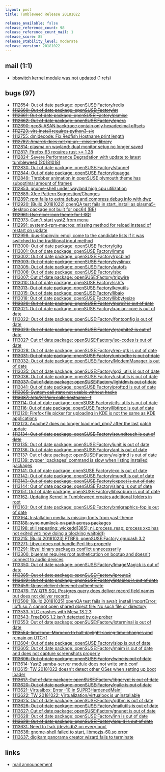 ```yaml
---
layout: post
title: Tumbleweed Release 20181022

release_available: false
release_reference_count: 98
release_reference_count_mail: 1
release_score: 85
release_stability_level: moderate
release_version: 20181022
---
```


## mail (1:1)

- [bbswitch kernel module was not updated](https://lists.opensuse.org/opensuse-factory/2018-10/msg00294.html) (1 refs)

## bugs (97)

<!--more-->

- [1112654: Out of date package: openSUSE:Factory/redis](https://bugzilla.opensuse.org/show_bug.cgi?id=1112654)
- ~~[1112660: Out of date package: openSUSE:Factory/at](https://bugzilla.opensuse.org/show_bug.cgi?id=1112660)~~
- ~~[1112661: Out of date package: openSUSE:Factory/psmisc](https://bugzilla.opensuse.org/show_bug.cgi?id=1112661)~~
- ~~[1112662: Out of date package: openSUSE:Factory/opera](https://bugzilla.opensuse.org/show_bug.cgi?id=1112662)~~
- ~~[1112690: gcc8: ASAN backtrace contain only hexadecimal offsets](https://bugzilla.opensuse.org/show_bug.cgi?id=1112690)~~
- ~~[1112729: virt-install requires python3-six](https://bugzilla.opensuse.org/show_bug.cgi?id=1112729)~~
- [1112755: dmidecode: Fix Redfish Hostname print length](https://bugzilla.opensuse.org/show_bug.cgi?id=1112755)
- ~~[1112782: Amarok does not go up - missing library](https://bugzilla.opensuse.org/show_bug.cgi?id=1112782)~~
- [1112814: plasma on wayland: dual monitor setup no longer saved](https://bugzilla.opensuse.org/show_bug.cgi?id=1112814)
- [1112817: Firefox 63 requires rust >= 1.28](https://bugzilla.opensuse.org/show_bug.cgi?id=1112817)
- [1112824: Severe Performance Degradation with update to latest tumbleweed (20181018)](https://bugzilla.opensuse.org/show_bug.cgi?id=1112824)
- [1112830: Out of date package: openSUSE:Factory/stunnel](https://bugzilla.opensuse.org/show_bug.cgi?id=1112830)
- [1112844: Out of date package: openSUSE:Factory/quagga](https://bugzilla.opensuse.org/show_bug.cgi?id=1112844)
- [1112849: Throbber animation in openSUSE plymouth theme has suboptimal amount of frames](https://bugzilla.opensuse.org/show_bug.cgi?id=1112849)
- [1112853: gnome-shell under wayland high cpu utilization](https://bugzilla.opensuse.org/show_bug.cgi?id=1112853)
- ~~[1112889: Xfce Pattern Suggestion/Changes](https://bugzilla.opensuse.org/show_bug.cgi?id=1112889)~~
- [1112897: rpm fails to extra debug and compress debug info with dwz](https://bugzilla.opensuse.org/show_bug.cgi?id=1112897)
- [1112920: \[Build 20181022\] openQA test fails in start_install as plasma5-desktop package not built for ppc64 (BE)](https://bugzilla.opensuse.org/show_bug.cgi?id=1112920)
- ~~[1112961: Use nicer icon theme for LXQt](https://bugzilla.opensuse.org/show_bug.cgi?id=1112961)~~
- [1112973: Cant't start yast2 from menu](https://bugzilla.opensuse.org/show_bug.cgi?id=1112973)
- [1112991: systemd-rpm-macros: missing method for reload instead of restart on update](https://bugzilla.opensuse.org/show_bug.cgi?id=1112991)
- [1112998: ibus-libpinyin: emoji come to the candidate lists if it was switched to the traditional input method](https://bugzilla.opensuse.org/show_bug.cgi?id=1112998)
- [1113000: Out of date package: openSUSE:Factory/gitg](https://bugzilla.opensuse.org/show_bug.cgi?id=1113000)
- [1113001: Out of date package: openSUSE:Factory/lmms](https://bugzilla.opensuse.org/show_bug.cgi?id=1113001)
- [1113002: Out of date package: openSUSE:Factory/rpcbind](https://bugzilla.opensuse.org/show_bug.cgi?id=1113002)
- ~~[1113003: Out of date package: openSUSE:Factory/syslinux](https://bugzilla.opensuse.org/show_bug.cgi?id=1113003)~~
- [1113005: Out of date package: openSUSE:Factory/autofs](https://bugzilla.opensuse.org/show_bug.cgi?id=1113005)
- [1113006: Out of date package: openSUSE:Factory/sbc](https://bugzilla.opensuse.org/show_bug.cgi?id=1113006)
- [1113007: Out of date package: openSUSE:Factory/tripwire](https://bugzilla.opensuse.org/show_bug.cgi?id=1113007)
- [1113010: Out of date package: openSUSE:Factory/sshfs](https://bugzilla.opensuse.org/show_bug.cgi?id=1113010)
- ~~[1113013: Out of date package: openSUSE:Factory/keyutils](https://bugzilla.opensuse.org/show_bug.cgi?id=1113013)~~
- [1113015: Out of date package: openSUSE:Factory/libaio](https://bugzilla.opensuse.org/show_bug.cgi?id=1113015)
- [1113018: Out of date package: openSUSE:Factory/libbytesize](https://bugzilla.opensuse.org/show_bug.cgi?id=1113018)
- ~~[1113020: Out of date package: openSUSE:Factory/pcre2 is out of date](https://bugzilla.opensuse.org/show_bug.cgi?id=1113020)~~
- [1113021: Out of date package: openSUSE:Factory/xapian-core is out of date](https://bugzilla.opensuse.org/show_bug.cgi?id=1113021)
- [1113022: Out of date package: openSUSE:Factory/fontconfig is out of date](https://bugzilla.opensuse.org/show_bug.cgi?id=1113022)
- ~~[1113023: Out of date package: openSUSE:Factory/graphite2 is out of date](https://bugzilla.opensuse.org/show_bug.cgi?id=1113023)~~
- [1113027: Out of date package: openSUSE:Factory/iso-codes is out of date](https://bugzilla.opensuse.org/show_bug.cgi?id=1113027)
- [1113028: Out of date package: openSUSE:Factory/rep-gtk is out of date](https://bugzilla.opensuse.org/show_bug.cgi?id=1113028)
- ~~[1113031: Out of date package: openSUSE:Factory/unixodbc is out of date](https://bugzilla.opensuse.org/show_bug.cgi?id=1113031)~~
- [1113032: Out of date package: openSUSE:Factory/ModemManager is out of date](https://bugzilla.opensuse.org/show_bug.cgi?id=1113032)
- [1113035: Out of date package: openSUSE:Factory/sg3_utils is out of date](https://bugzilla.opensuse.org/show_bug.cgi?id=1113035)
- [1113036: Out of date package: openSUSE:Factory/usbutils is out of date](https://bugzilla.opensuse.org/show_bug.cgi?id=1113036)
- ~~[1113037: Out of date package: openSUSE:Factory/lightdm is out of date](https://bugzilla.opensuse.org/show_bug.cgi?id=1113037)~~
- [1113041: Out of date package: openSUSE:Factory/proftpd is out of date](https://bugzilla.opensuse.org/show_bug.cgi?id=1113041)
- ~~[1113065: System call statx not usable without hacks](https://bugzilla.opensuse.org/show_bug.cgi?id=1113065)~~
- ~~[1113087: /etc/X11/xim calls hostname -f](https://bugzilla.opensuse.org/show_bug.cgi?id=1113087)~~
- [1113114: Out of date package: openSUSE:Factory/cifs-utils is out of date](https://bugzilla.opensuse.org/show_bug.cgi?id=1113114)
- [1113116: Out of date package: openSUSE:Factory/libtirpc is out of date](https://bugzilla.opensuse.org/show_bug.cgi?id=1113116)
- [1113120: Firefox file picker for uploading  in KDE  is not the same as KDE applications](https://bugzilla.opensuse.org/show_bug.cgi?id=1113120)
- [1113123: Apache2 does no longer load mod_php7 after the last patch update](https://bugzilla.opensuse.org/show_bug.cgi?id=1113123)
- ~~[1113134: Out of date package: openSUSE:Factory/soundtouch is out of date](https://bugzilla.opensuse.org/show_bug.cgi?id=1113134)~~
- [1113135: Out of date package: openSUSE:Factory/junit is out of date](https://bugzilla.opensuse.org/show_bug.cgi?id=1113135)
- [1113136: Out of date package: openSUSE:Factory/ant is out of date](https://bugzilla.opensuse.org/show_bug.cgi?id=1113136)
- [1113137: Out of date package: openSUSE:Factory/valgrind is out of date](https://bugzilla.opensuse.org/show_bug.cgi?id=1113137)
- [1113139: zypper 'packages' command is slow when listing installed packages](https://bugzilla.opensuse.org/show_bug.cgi?id=1113139)
- [1113141: Out of date package: openSUSE:Factory/exo is out of date](https://bugzilla.opensuse.org/show_bug.cgi?id=1113141)
- [1113142: Out of date package: openSUSE:Factory/mupdf is out of date](https://bugzilla.opensuse.org/show_bug.cgi?id=1113142)
- ~~[1113143: Out of date package: openSUSE:Factory/expect is out of date](https://bugzilla.opensuse.org/show_bug.cgi?id=1113143)~~
- [1113144: Out of date package: openSUSE:Factory/slang is out of date](https://bugzilla.opensuse.org/show_bug.cgi?id=1113144)
- [1113151: Out of date package: openSUSE:Factory/libisoburn is out of date](https://bugzilla.opensuse.org/show_bug.cgi?id=1113151)
- [1113162: Updating Kernel in Tumbleweed creates additional folders in root](https://bugzilla.opensuse.org/show_bug.cgi?id=1113162)
- [1113163: Out of date package: openSUSE:Factory/xmlgraphics-fop is out of date](https://bugzilla.opensuse.org/show_bug.cgi?id=1113163)
- [1113164: Installation media is missing fonts from yast-theme](https://bugzilla.opensuse.org/show_bug.cgi?id=1113164)
- ~~[1113188: sync numlock-on path across packages](https://bugzilla.opensuse.org/show_bug.cgi?id=1113188)~~
- [1113198: still repeating:  wickedd\[385\]: ni_process_reap: process xxx has not exited yet; now doing a blocking waitpid()](https://bugzilla.opensuse.org/show_bug.cgi?id=1113198)
- [1113215: \[Build 20181023\] FTBFS: openSUSE:Factory gnucash 3.2](https://bugzilla.opensuse.org/show_bug.cgi?id=1113215)
- ~~[1113271: Libyui does not handle Perl libs properly](https://bugzilla.opensuse.org/show_bug.cgi?id=1113271)~~
- [1113291: libyui binary packages conflict unnecessarily](https://bugzilla.opensuse.org/show_bug.cgi?id=1113291)
- [1113300: blueman requires root authetication on bootup and doesn't connect to audio devices](https://bugzilla.opensuse.org/show_bug.cgi?id=1113300)
- [1113350: Out of date package: openSUSE:Factory/ImageMagick is out of date](https://bugzilla.opensuse.org/show_bug.cgi?id=1113350)
- ~~[1113385: Out of date package: openSUSE:Factory/iproute2](https://bugzilla.opensuse.org/show_bug.cgi?id=1113385)~~
- ~~[1113422: Out of date package: openSUSE:Factory/iptables is out of date](https://bugzilla.opensuse.org/show_bug.cgi?id=1113422)~~
- ~~[1113459: Quasselclient does not authenticate](https://bugzilla.opensuse.org/show_bug.cgi?id=1113459)~~
- [1113476: TW QT5 SQL Postgres query does deliver record field names but does not deliver records](https://bugzilla.opensuse.org/show_bug.cgi?id=1113476)
- [1113506: \[Build 20181025\] openQA test fails in await_install  ImportError: libffi.so.7: cannot open shared object file: No such file or directory](https://bugzilla.opensuse.org/show_bug.cgi?id=1113506)
- [1113533: VLC crashes with Mesa 18.2.3](https://bugzilla.opensuse.org/show_bug.cgi?id=1113533)
- [1113543: FreeDOS 1.2 isn't detected by os-prober](https://bugzilla.opensuse.org/show_bug.cgi?id=1113543)
- [1113553: Out of date package: openSUSE:Factory/lxterminal is out of date](https://bugzilla.opensuse.org/show_bug.cgi?id=1113553)
- ~~[1113554: timezone: Morocco to halt daylight saving time changes and remain on UTC+1](https://bugzilla.opensuse.org/show_bug.cgi?id=1113554)~~
- [1113604: Out of date package: openSUSE:Factory/slop is out of date](https://bugzilla.opensuse.org/show_bug.cgi?id=1113604)
- [1113605: Out of date package: openSUSE:Factory/maim is out of date and does not capture screenshots properly](https://bugzilla.opensuse.org/show_bug.cgi?id=1113605)
- ~~[1113606: Out of date package: openSUSE:Factory/wine is out of date](https://bugzilla.opensuse.org/show_bug.cgi?id=1113606)~~
- [1113614: Yast2 samba-server module does not write smb.conf](https://bugzilla.opensuse.org/show_bug.cgi?id=1113614)
- [1113615: TW 20181022 doesn't detect other OSes when setting up boot loader](https://bugzilla.opensuse.org/show_bug.cgi?id=1113615)
- ~~[1113617: Out of date package: openSUSE:Factory/libgcrypt is out of date](https://bugzilla.opensuse.org/show_bug.cgi?id=1113617)~~
- ~~[1113620: Out of date package: openSUSE:Factory/guile is out of date](https://bugzilla.opensuse.org/show_bug.cgi?id=1113620)~~
- [1113621: Virtualbox: Error -10 in SUPR3HardenedMain!](https://bugzilla.opensuse.org/show_bug.cgi?id=1113621)
- [1113622: TW 20181022: Virtualization/virtualbox is uninstallable](https://bugzilla.opensuse.org/show_bug.cgi?id=1113622)
- [1113625: Out of date package: openSUSE:Factory/gdbm is out of date](https://bugzilla.opensuse.org/show_bug.cgi?id=1113625)
- ~~[1113626: Out of date package: openSUSE:Factory/mailutils is out of date](https://bugzilla.opensuse.org/show_bug.cgi?id=1113626)~~
- [1113627: Out of date package: openSUSE:Factory/gnunet is out of date](https://bugzilla.opensuse.org/show_bug.cgi?id=1113627)
- [1113628: Out of date package: openSUSE:Factory/inn is out of date](https://bugzilla.opensuse.org/show_bug.cgi?id=1113628)
- ~~[1113629: Out of date package: openSUSE:Factory/squid is out of date](https://bugzilla.opensuse.org/show_bug.cgi?id=1113629)~~
- [1113631: Need to fsck /dev/sdb2 on every boot](https://bugzilla.opensuse.org/show_bug.cgi?id=1113631)
- [1113636: gnome-shell failed to start, libmozjs-60.so error](https://bugzilla.opensuse.org/show_bug.cgi?id=1113636)
- [1113637: digikam panorama creator wizard fails to terminate](https://bugzilla.opensuse.org/show_bug.cgi?id=1113637)



## links

- [mail announcement](https://lists.opensuse.org/opensuse-factory/2018-10/msg00248.html)
